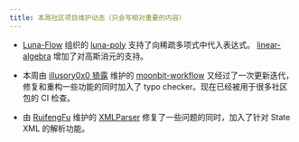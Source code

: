 ```yaml
---
title: 本周社区项目维护动态（只会写相对重要的内容）
---
```


- [Luna-Flow](https://github.com/Luna-Flow) 组织的 [luna-poly](https://github.com/Luna-Flow/luna-poly) 支持了向稀疏多项式中代入表达式。 [linear-algebra](https://github.com/Luna-Flow/linear-algebra) 增加了对高斯消元的支持。

- 本周由 [illusory0x0 猗露](https://github.com/illusory0x0) 维护的 [moonbit-workflow](https://github.com/moonbit-community/moonbit-workflow) 又经过了一次更新迭代，修复和重构一些功能的同时加入了 typo checker。现在已经被用于很多社区包的 CI 检查。

- 由 [RuifengFu](https://github.com/RuifengFu) 维护的 [XMLParser](https://github.com/moonbit-community/XMLParser) 修复了一些问题的同时，加入了针对 State XML 的解析功能。